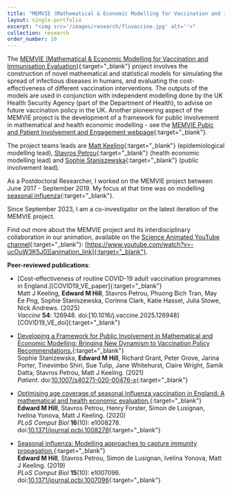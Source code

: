 ```yaml
---
title: "MEMVIE (Mathematical & Economic Modelling for Vaccination and Immunisation Evaluation)"
layout: single-portfolio
excerpt: "<img src='/images/research/fluvaccine.jpg' alt=''>"
collection: research
order_number: 10
---
```


[MEMVIE_link]: https://warwick.ac.uk/fac/cross_fac/zeeman_institute/new_research/combatting_disease/memvie/
[MEMVIE_PPIE_link]: https://warwick.ac.uk/fac/sci/med/research/hscience/memvie_ppie/
[flu_work_link]: https://warwick.ac.uk/fac/cross_fac/zeeman_institute/new_research/combatting_disease/seasonalflu/
[MK_link]: https://www2.warwick.ac.uk/fac/sci/maths/people/staff/matt_keeling/
[GM_link]: https://www.lshtm.ac.uk/aboutus/people/medley.graham
[MU_link]: https://www2.warwick.ac.uk/fac/med/staff/underwood/
[SP_link]: https://www.phc.ox.ac.uk/team/stavros-petrou
[SS_link]: https://www2.warwick.ac.uk/fac/med/research/hscience/wrn/staff/sophie_staniszewska
[TS_link]: https://www2.warwick.ac.uk/fac/med/staff/tshiri/
[SciAni_link]: https://www.youtube.com/@SciAni
[animation_link]: https://www.youtube.com/watch?v=-ucOuW3K5J0

The [MEMVIE (Mathematical & Economic Modelling for Vaccination and Immunisation Evaluation)][MEMVIE_link]{:target="_blank"} project involves the construction of novel mathematical and statistical models for simulating the spread of infectious diseases in humans, and evaluating the cost-effectiveness of different vaccination interventions. The outputs of the models are used in conjunction with independent modelling done by the UK Health Security Agency (part of the Department of Health), to advise on future vaccination policy in the UK. Another pioneering aspect of the MEMVIE project is the development of a framework for public involvement in mathematical and health economic modelling - see the [MEMVIE Pubic and Patient Involvement and Engagement webpage][MEMVIE_PPIE_link]{:target="_blank"}. 

The project teams leads are [Matt Keeling][MK_link]{:target="_blank"} (epidemiological modelling lead), [Stavros Petrou][SP_link]{:target="_blank"} (health economic modelling lead) and [Sophie Staniszewska][SS_link]{:target="_blank"} (public involvement lead).

<!-- [Graham Medley][GM_link]{:target="_blank"}(London School of Hygiene and Tropical Medicine), [Martin Underwood][MU_link]{:target="_blank"}, and [Tinevimbo Shiri][TS_link]{:target="_blank"} (Warwick Medical School). -->

As a Postdoctoral Researcher, I worked on the MEMVIE project between June 2017 - September 2019. My focus at that time was on modelling [seasonal influenza][flu_work_link]{:target="_blank"}.

Since September 2023, I am a co-investigator on the latest iteration of the MEMVIE project.

Find out more about the MEMVIE project and its interdisciplinary collaboration in our animation, available on the [Science Animated YouTube channel][SciAni_link]{:target="_blank"}: [https://www.youtube.com/watch?v=-ucOuW3K5J0][animation_link]{:target="_blank"}.


**Peer-reviewed publications**:

* [Cost-effectiveness of routine COVID-19 adult vaccination programmes in England.][COVID19_VE_paper]{:target="_blank"}<br/>
Matt J Keeling, **Edward M Hill**, Stavros Petrou, Phuong Bich Tran, May Ee Png, Sophie Staniszewska, Corinna Clark, Katie Hassel, Julia Stowe, Nick Andrews. (2025)<br/>
*Vaccine* **54**: 126948. doi:[10.1016/j.vaccine.2025.126948][COVID19_VE_doi]{:target="_blank"}<br/>

* [Developing a Framework for Public Involvement in Mathematical and Economic Modelling: Bringing New Dynamism to Vaccination Policy Recommendations.][PPI_paper]{:target="_blank"}<br/>
Sophie Stanizewska, **Edward M Hill**, Richard Grant, Peter Grove, Jarina Porter, Tinevimbo Shiri, Sue Tulip, Jane Whitehurst, Claire Wright, Samik Datta, Stavros Petrou, Matt J Keeling. (2021)<br/>
*Patient*. doi:[10.1007/s40271-020-00476-x][PPI_doi]{:target="_blank"}<br/>

* [Optimising age coverage of seasonal influenza vaccination in England: A mathematical and health economic evaluation.][Age_paper]{:target="_blank"}<br/>
**Edward M Hill**, Stavros Petrou, Henry Forster, Simon de Lusignan, Ivelina Yonova, Matt J Keeling. (2020)<br/>
*PLoS Comput Biol* **16**(10): e1008278. doi:[10.1371/journal.pcbi.1008278][Age_doi]{:target="_blank"}<br/>

* [Seasonal influenza: Modelling approaches to capture immunity propagation.][NonAge_paper]{:target="_blank"}<br/>
**Edward M Hill**, Stavros Petrou, Simon de Lusignan, Ivelina Yonova, Matt J Keeling. (2019)<br/>
*PLoS Comput Biol* **15**(10): e1007096. doi:[10.1371/journal.pcbi.1007096][NonAge_doi]{:target="_blank"}<br/>

[COVID19_CE_paper]: https://www.sciencedirect.com/science/article/pii/S0264410X25002452
[COVID19_CE_doi]: https://doi.org/10.1016/j.vaccine.2025.126948
[PPI_paper]: https://link.springer.com/article/10.1007/s40271-020-00476-x
[PPI_doi]: https://doi.org/10.1007/s40271-020-00476-x
[Age_paper]: https://journals.plos.org/ploscompbiol/article?id=10.1371/journal.pcbi.1008278
[Age_doi]: https://doi.org/10.1371/journal.pcbi.1008278
[NonAge_paper]: https://journals.plos.org/ploscompbiol/article?id=10.1371/journal.pcbi.1007096
[NonAge_doi]: https://doi.org/10.1371/journal.pcbi.1007096
